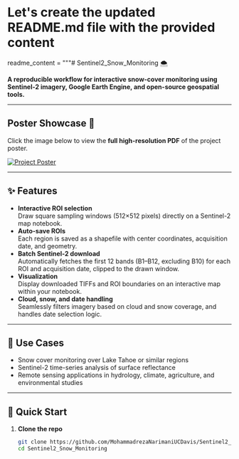 # Let's create the updated README.md file with the provided content

readme_content = """# Sentinel2_Snow_Monitoring 🌨️

**A reproducible workflow for interactive snow-cover monitoring using Sentinel-2 imagery, Google Earth Engine, and open-source geospatial tools.**

---

## Poster Showcase 🎯

Click the image below to view the **full high-resolution PDF** of the project poster.

[![Project Poster](https://github.com/MohammadrezaNarimaniUCDavis/Sentinel2_Snow_Monitoring/blob/main/Poster/Showcase_Poster/ESEARCH_Summer_2025.png)](https://github.com/MohammadrezaNarimaniUCDavis/Sentinel2_Snow_Monitoring/blob/main/Poster/Showcase_Poster/ESEARCH_Summer_2025.pdf)

---

## ✨ Features

- **Interactive ROI selection**  
  Draw square sampling windows (512×512 pixels) directly on a Sentinel-2 map notebook.
- **Auto-save ROIs**  
  Each region is saved as a shapefile with center coordinates, acquisition date, and geometry.
- **Batch Sentinel-2 download**  
  Automatically fetches the first 12 bands (B1–B12, excluding B10) for each ROI and acquisition date, clipped to the drawn window.
- **Visualization**  
  Display downloaded TIFFs and ROI boundaries on an interactive map within your notebook.
- **Cloud, snow, and date handling**  
  Seamlessly filters imagery based on cloud and snow coverage, and handles date selection logic.

---

## 🧭 Use Cases

- Snow cover monitoring over Lake Tahoe or similar regions  
- Sentinel-2 time-series analysis of surface reflectance  
- Remote sensing applications in hydrology, climate, agriculture, and environmental studies

---

## 🚀 Quick Start

1. **Clone the repo**  
   ```bash
   git clone https://github.com/MohammadrezaNarimaniUCDavis/Sentinel2_Snow_Monitoring.git
   cd Sentinel2_Snow_Monitoring
